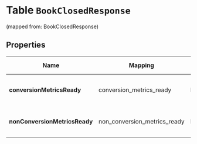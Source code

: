 
# Table `BookClosedResponse`
(mapped from: BookClosedResponse)

## Properties
Name | Mapping | SQL Type | Default | Type | Description | Notes
---- | ------- | -------- | ------- | ---- | ----------- | -----
**conversionMetricsReady** | conversion_metrics_ready | boolean |  | **kotlin.Boolean** | Are conversion metrics ready? |  [optional]
**nonConversionMetricsReady** | non_conversion_metrics_ready | boolean |  | **kotlin.Boolean** | Are non-conversion metrics ready? |  [optional]




